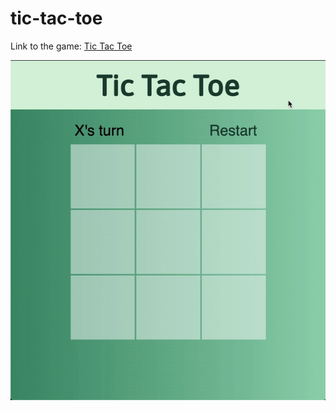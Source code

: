 # tic-tac-toe

Link to the game: [Tic Tac Toe](https://tansonlee.github.io/tic-tac-toe/)

![](gif/tic-tac-toe.gif)
